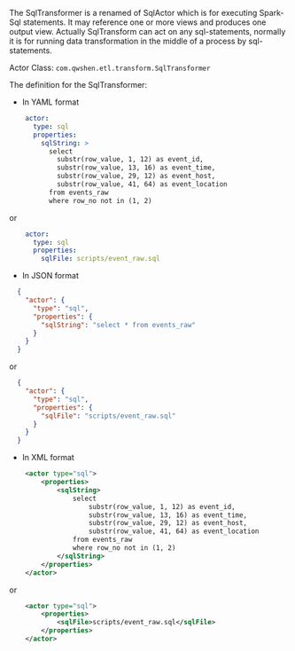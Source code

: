 The SqlTransformer is a renamed of SqlActor which is for executing Spark-Sql statements. It may reference one or more views and produces one output view. Actually SqlTransform can act on any sql-statements, normally it is for running data transformation in the middle of a process by sql-statements.

Actor Class: `com.qwshen.etl.transform.SqlTransformer`

The definition for the SqlTransformer:

- In YAML format
```yaml
    actor:
      type: sql
      properties:
        sqlString: >
          select
            substr(row_value, 1, 12) as event_id,
            substr(row_value, 13, 16) as event_time,
            substr(row_value, 29, 12) as event_host,
            substr(row_value, 41, 64) as event_location
          from events_raw
          where row_no not in (1, 2)
```
or
```yaml
    actor:
      type: sql
      properties:
        sqlFile: scripts/event_raw.sql
```

- In JSON format
```json
  {
    "actor": {
      "type": "sql",
      "properties": {
        "sqlString": "select * from events_raw"
      }
    }
  }
```
or 
```json
  {
    "actor": {
      "type": "sql",
      "properties": {
        "sqlFile": "scripts/event_raw.sql"
      }
    }
  }
```

- In XML format
```xml
    <actor type="sql">
        <properties>
            <sqlString>
                select
                    substr(row_value, 1, 12) as event_id,
                    substr(row_value, 13, 16) as event_time,
                    substr(row_value, 29, 12) as event_host,
                    substr(row_value, 41, 64) as event_location
                from events_raw
                where row_no not in (1, 2)
            </sqlString>
        </properties>
    </actor>
```
or
```xml
    <actor type="sql">
        <properties>
            <sqlFile>scripts/event_raw.sql</sqlFile>
        </properties>
    </actor>
```
